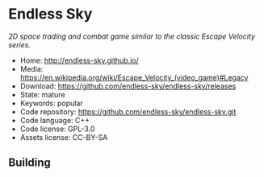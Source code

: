 # Endless Sky

_2D space trading and combat game similar to the classic Escape Velocity series._

- Home: http://endless-sky.github.io/
- Media: https://en.wikipedia.org/wiki/Escape_Velocity_(video_game)#Legacy
- Download: https://github.com/endless-sky/endless-sky/releases
- State: mature
- Keywords: popular
- Code repository: https://github.com/endless-sky/endless-sky.git
- Code language: C++
- Code license: GPL-3.0
- Assets license: CC-BY-SA

## Building

